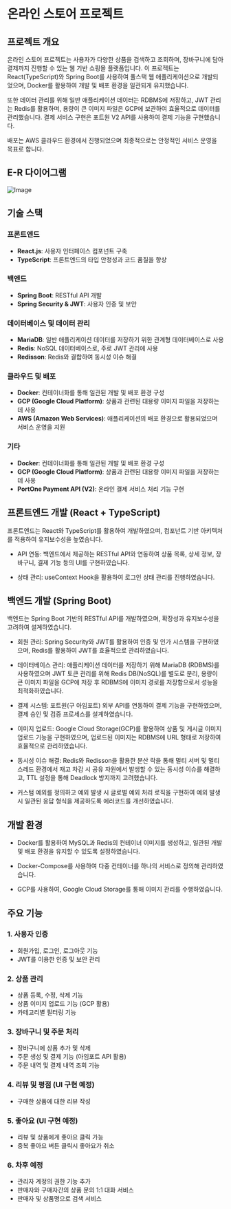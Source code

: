 # 온라인 스토어 프로젝트

## 프로젝트 개요
온라인 스토어 프로젝트는 사용자가 다양한 상품을 검색하고 조회하며, 장바구니에 담아 결제까지 진행할 수 있는 웹 기반 쇼핑몰 플랫폼입니다. 이 프로젝트는 React(TypeScript)와 Spring Boot를 사용하여 풀스택 웹 애플리케이션으로 개발되었으며, Docker를 활용하여 개발 및 배포 환경을 일관되게 유지했습니다.

또한 데이터 관리를 위해 일반 애플리케이션 데이터는 RDBMS에 저장하고, JWT 관리는 Redis를 활용하며, 용량이 큰 이미지 파일은 GCP에 보관하여 효율적으로 데이터를 관리했습니다. 결제 서비스 구현은 포트원 V2 API를 사용하여 결제 기능을 구현했습니다.

배포는 AWS 클라우드 환경에서 진행되었으며 최종적으로는 안정적인 서비스 운영을 목표로 합니다.

## E-R 다이어그램
![Image](https://github.com/user-attachments/assets/1ffc3171-113e-4986-badb-40dc6abb8aa7)

## 기술 스택
### 프론트엔드
- **React.js**: 사용자 인터페이스 컴포넌트 구축
- **TypeScript**: 프론트엔드의 타입 안정성과 코드 품질을 향상

### 백엔드
- **Spring Boot**: RESTful API 개발
- **Spring Security & JWT**: 사용자 인증 및 보안

### 데이터베이스 및 데이터 관리
- **MariaDB**: 일반 애플리케이션 데이터를 저장하기 위한 관계형 데이터베이스로 사용
- **Redis**: NoSQL 데이터베이스로, 주로 JWT 관리에 사용
- **Redisson**: Redis와 결합하여 동시성 이슈 해결

### 클라우드 및 배포
- **Docker**: 컨테이너화를 통해 일관된 개발 및 배포 환경 구성
- **GCP (Google Cloud Platform)**: 상품과 관련된 대용량 이미지 파일을 저장하는 데 사용
- **AWS (Amazon Web Services)**: 애플리케이션의 배포 환경으로 활용되었으며 서비스 운영을 지원

### 기타
- **Docker**: 컨테이너화를 통해 일관된 개발 및 배포 환경 구성
- **GCP (Google Cloud Platform)**: 상품과 관련된 대용량 이미지 파일을 저장하는 데 사용
- **PortOne Payment API (V2)**: 온라인 결제 서비스 처리 기능 구현


## 프론트엔드 개발 (React + TypeScript)
프론트엔드는 React와 TypeScript를 활용하여 개발하였으며, 컴포넌트 기반 아키텍처를 적용하여 유지보수성을 높였습니다.

- API 연동: 백엔드에서 제공하는 RESTful API와 연동하여 상품 목록, 상세 정보, 장바구니, 결제 기능 등의 UI를 구현하였습니다.

- 상태 관리: useContext Hook을 활용하여 로그인 상태 관리를 진행하였습니다.

## 백엔드 개발 (Spring Boot)
백엔드는 Spring Boot 기반의 RESTful API를 개발하였으며, 확장성과 유지보수성을 고려하여 설계하였습니다.

- 회원 관리: Spring Security와 JWT를 활용하여 인증 및 인가 시스템을 구현하였으며, Redis를 활용하여 JWT를 효율적으로 관리하였습니다.

- 데이터베이스 관리: 애플리케이션 데이터를 저장하기 위해 MariaDB (RDBMS)를 사용하였으며 JWT 토큰 관리를 위해 Redis DB(NoSQL)를 별도로 분리,
                    용량이 큰 이미지 파일을 GCP에 저장 후 RDBMS에 이미지 경로를 저장함으로서 성능을 최적화하였습니다.

- 결제 시스템: 포트원(구 아임포트) 외부 API를 연동하여 결제 기능을 구현하였으며, 결제 승인 및 검증 프로세스를 설계하였습니다.

- 이미지 업로드: Google Cloud Storage(GCP)를 활용하여 상품 및 게시글 이미지 업로드 기능을 구현하였으며, 업로드된 이미지는 RDBMS에 URL 형태로 저장하여 효율적으로 관리하였습니다.

- 동시성 이슈 해결: Redis와 Redisson을 활용한 분산 락을 통해 멀티 서버 및 멀티 스레드 환경에서 재고 차감 시 공유 자원에서 발생할 수 있는 동시성 이슈를 해결하고, TTL 설정을 통해 Deadlock 방지까지 고려했습니다.

- 커스텀 예외를 정의하고 예외 발생 시 글로벌 예외 처리 로직을 구현하여 예외 발생 시 일관된 응답 형식을 제공하도록 에러코드를 개선하였습니다.

## 개발 환경
- Docker를 활용하여 MySQL과 Redis의 컨테이너 이미지를 생성하고, 일관된 개발 및 배포 환경을 유지할 수 있도록 설정하였습니다.
  
- Docker-Compose를 사용하여 다중 컨테이너를 하나의 서비스로 정의해 관리하였습니다.
  
- GCP를 사용하여, Google Cloud Storage를 통해 이미지 관리를 수행하였습니다.

## 주요 기능
### 1. 사용자 인증
- 회원가입, 로그인, 로그아웃 기능
- JWT를 이용한 인증 및 보안 관리

### 2. 상품 관리
- 상품 등록, 수정, 삭제 기능
- 상품 이미지 업로드 기능 (GCP 활용)
- 카테고리별 필터링 기능

### 3. 장바구니 및 주문 처리
- 장바구니에 상품 추가 및 삭제
- 주문 생성 및 결제 기능 (아임포트 API 활용)
- 주문 내역 및 결제 내역 조회 기능

### 4. 리뷰 및 평점 (UI 구현 예정)
- 구매한 상품에 대한 리뷰 작성

### 5. 좋아요 (UI 구현 예정)
- 리뷰 및 상품에게 좋아요 클릭 가능
- 중복 좋아요 버튼 클릭시 좋아요가 취소

### 6. 차후 예정
- 관리자 계정의 권한 기능 추가
- 판매자와 구매자간의 상품 문의 1:1 대화 서비스
- 판매자 및 상품명으로 검색 서비스
